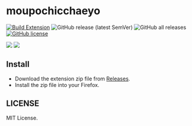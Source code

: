 # moupochicchaeyo

[![Build Extension](https://github.com/iamtakagi/mou-pochicchaeyo-ext/actions/workflows/build.yml/badge.svg)](https://github.com/iamtakagi/mou-pochicchaeyo-ext/actions/workflows/build.yml)
![GitHub release (latest SemVer)](https://img.shields.io/github/v/release/iamtakagi/mou-pochicchaeyo-ext)
![GitHub all releases](https://img.shields.io/github/downloads/iamtakagi/mou-pochicchaeyo-ext/total)
[![GitHub license](https://img.shields.io/github/license/iamtakagi/mou-pochicchaeyo-ext)](https://github.com/iamtakagi/mou-pochicchaeyo-ext/blob/master/LICENSE)

![](https://i.imgur.com/5pjYyLE.jpeg)
![](https://user-images.githubusercontent.com/12772118/166947533-44ab1fd8-d0e7-45ce-a00c-212663f75838.png)

## Install
- Download the extension zip file from [Releases](https://github.com/iamtakagi/mou-pochicchaeyo-ext/releases).
- Install the zip file into your Firefox.

## LICENSE
MIT License.
